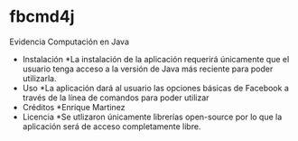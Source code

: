 # fbcmd4j
Evidencia Computación en Java
- Instalación
  *La instalación de la aplicación requerirá únicamente que el usuario tenga acceso a la versión de Java más reciente para poder utilizarla.
- Uso
  *La aplicación dará al usuario las opciones básicas de Facebook a través de la línea de comandos para poder utilizar 
- Créditos
  *Enrique Martinez
- Licencia 
  *Se utlizaron únicamente librerías open-source por lo que la aplicación será de acceso completamente libre.
